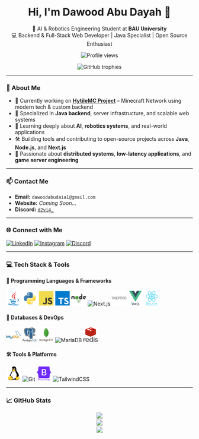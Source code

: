 <h1 align="center">Hi, I'm Dawood Abu Dayah 👋</h1>

<p align="center">
  🚀 AI & Robotics Engineering Student at <strong>BAU University</strong><br/>
  💻 Backend & Full-Stack Web Developer | Java Specialist | Open Source Enthusiast
</p>

<p align="center">
  <img src="https://komarev.com/ghpvc/?username=dawooddayah&label=Profile%20views&color=0e75b6&style=flat" alt="Profile views"/>
</p>

<p align="center">
  <img src="https://github-profile-trophy.vercel.app/?username=dawooddayah&theme=flat&row=1&column=7" alt="GitHub trophies"/>
</p>

---

### 🧠 About Me

- 🔭 Currently working on **[HytileMC Project](https://hytilemc.com)** – Minecraft Network using modern tech & custom backend
- 💼 Specialized in **Java backend**, server infrastructure, and scalable web systems
- 🌱 Learning deeply about **AI**, **robotics systems**, and real-world applications
- 🛠️ Building tools and contributing to open-source projects across **Java**, **Node.js**, and **Next.js**
- 🧩 Passionate about **distributed systems**, **low-latency applications**, and **game server engineering**

---

### 📫 Contact Me

- **Email:** `dawoodabudaia1@gmail.com`  
- **Website:** *Coming Soon...*  
- **Discord:** [`d2vi4_`](https://discord.gg/qhe42UybQG)

---

### 🌐 Connect with Me

<p align="left">
  <a href="https://www.linkedin.com/in/dawood-abu-dayah-a2021435a/" target="_blank"><img src="https://cdn.jsdelivr.net/npm/simple-icons@v3/icons/linkedin.svg" alt="LinkedIn" width="30" height="30"/></a>
  <a href="https://instagram.com/d2vi4_/" target="_blank"><img src="https://cdn.jsdelivr.net/npm/simple-icons@v3/icons/instagram.svg" alt="Instagram" width="30" height="30"/></a>
  <a href="https://discord.gg/qhe42UybQG" target="_blank"><img src="https://cdn.jsdelivr.net/npm/simple-icons@v3/icons/discord.svg" alt="Discord" width="30" height="30"/></a>
</p>

---

### 💻 Tech Stack & Tools

#### 🧠 Programming Languages & Frameworks
<p align="left">
  <img src="https://raw.githubusercontent.com/devicons/devicon/master/icons/java/java-original.svg" alt="Java" width="40" height="40"/>
  <img src="https://raw.githubusercontent.com/devicons/devicon/master/icons/python/python-original.svg" alt="Python" width="40" height="40"/>
  <img src="https://raw.githubusercontent.com/devicons/devicon/master/icons/javascript/javascript-original.svg" alt="JavaScript" width="40" height="40"/>
  <img src="https://raw.githubusercontent.com/devicons/devicon/master/icons/typescript/typescript-original.svg" alt="TypeScript" width="40" height="40"/>
  <img src="https://raw.githubusercontent.com/devicons/devicon/master/icons/nodejs/nodejs-original-wordmark.svg" alt="Node.js" width="40" height="40"/>
  <img src="https://cdn.worldvectorlogo.com/logos/nextjs-2.svg" alt="Next.js" width="40" height="40"/>
  <img src="https://raw.githubusercontent.com/devicons/devicon/master/icons/express/express-original-wordmark.svg" alt="Express.js" width="40" height="40"/>
  <img src="https://raw.githubusercontent.com/devicons/devicon/master/icons/vuejs/vuejs-original-wordmark.svg" alt="Vue.js" width="40" height="40"/>
  <img src="https://raw.githubusercontent.com/devicons/devicon/master/icons/react/react-original-wordmark.svg" alt="React" width="40" height="40"/>
</p>

#### 🧰 Databases & DevOps
<p align="left">
  <img src="https://raw.githubusercontent.com/devicons/devicon/master/icons/mysql/mysql-original-wordmark.svg" alt="MySQL" width="40" height="40"/>
  <img src="https://raw.githubusercontent.com/devicons/devicon/master/icons/postgresql/postgresql-original-wordmark.svg" alt="PostgreSQL" width="40" height="40"/>
  <img src="https://raw.githubusercontent.com/devicons/devicon/master/icons/mongodb/mongodb-original-wordmark.svg" alt="MongoDB" width="40" height="40"/>
  <img src="https://www.vectorlogo.zone/logos/mariadb/mariadb-icon.svg" alt="MariaDB" width="40" height="40"/>
  <img src="https://raw.githubusercontent.com/devicons/devicon/master/icons/redis/redis-original-wordmark.svg" alt="Redis" width="40" height="40"/>
</p>

#### 🛠️ Tools & Platforms
<p align="left">
  <img src="https://raw.githubusercontent.com/devicons/devicon/master/icons/linux/linux-original.svg" alt="Linux" width="40" height="40"/>
  <img src="https://www.vectorlogo.zone/logos/git-scm/git-scm-icon.svg" alt="Git" width="40" height="40"/>
  <img src="https://raw.githubusercontent.com/devicons/devicon/master/icons/bootstrap/bootstrap-plain-wordmark.svg" alt="Bootstrap" width="40" height="40"/>
  <img src="https://www.vectorlogo.zone/logos/tailwindcss/tailwindcss-icon.svg" alt="TailwindCSS" width="40" height="40"/>
</p>

---

### 📈 GitHub Stats

<p align="center">
  <img src="https://github-readme-stats.vercel.app/api?username=dawooddayah&show_icons=true&theme=github_dark&count_private=true"/>
  <br/>
  <img src="https://github-readme-streak-stats.herokuapp.com/?user=dawooddayah&theme=github-dark"/>
  <br/>
  <img src="https://github-readme-stats.vercel.app/api/top-langs/?username=dawooddayah&layout=compact&theme=github_dark"/>
</p>

